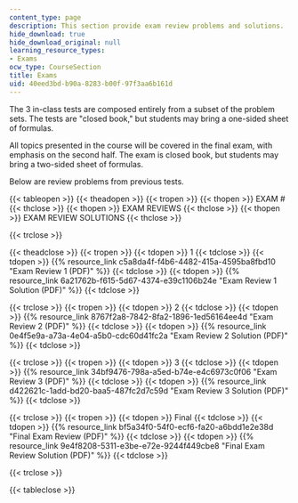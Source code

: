 ```yaml
---
content_type: page
description: This section provide exam review problems and solutions.
hide_download: true
hide_download_original: null
learning_resource_types:
- Exams
ocw_type: CourseSection
title: Exams
uid: 40eed3bd-b90a-8283-b00f-97f3aa6b161d
---
```


The 3 in-class tests are composed entirely from a subset of the problem sets. The tests are "closed book," but students may bring a one-sided sheet of formulas.

All topics presented in the course will be covered in the final exam, with emphasis on the second half. The exam is closed book, but students may bring a two-sided sheet of formulas.

Below are review problems from previous tests.

{{< tableopen >}}
{{< theadopen >}}
{{< tropen >}}
{{< thopen >}}
EXAM #
{{< thclose >}}
{{< thopen >}}
EXAM REVIEWS
{{< thclose >}}
{{< thopen >}}
EXAM REVIEW SOLUTIONS
{{< thclose >}}

{{< trclose >}}

{{< theadclose >}}
{{< tropen >}}
{{< tdopen >}}
1
{{< tdclose >}}
{{< tdopen >}}
{{% resource_link c5a8da4f-f4b6-4482-415a-4595ba8fbd10 "Exam Review 1 (PDF)" %}}
{{< tdclose >}}
{{< tdopen >}}
{{% resource_link 6a21762b-f615-5d67-4374-e39c1106b24e "Exam Review 1 Solution (PDF)" %}}
{{< tdclose >}}

{{< trclose >}}
{{< tropen >}}
{{< tdopen >}}
2
{{< tdclose >}}
{{< tdopen >}}
{{% resource_link 8767f2a8-7842-8fa2-1896-1ed56164ee4d "Exam Review 2 (PDF)" %}}
{{< tdclose >}}
{{< tdopen >}}
{{% resource_link 0e4f5e9a-a73a-4e04-a5b0-cdc60d41fc2a "Exam Review 2 Solution (PDF)" %}}
{{< tdclose >}}

{{< trclose >}}
{{< tropen >}}
{{< tdopen >}}
3
{{< tdclose >}}
{{< tdopen >}}
{{% resource_link 34bf9476-798a-a5ed-b74e-e4c6973c0f06 "Exam Review 3 (PDF)" %}}
{{< tdclose >}}
{{< tdopen >}}
{{% resource_link d422621c-1add-bd20-baa5-487fc2d7c59d "Exam Review 3 Solution (PDF)" %}}
{{< tdclose >}}

{{< trclose >}}
{{< tropen >}}
{{< tdopen >}}
Final
{{< tdclose >}}
{{< tdopen >}}
{{% resource_link bf5a34f0-54f0-ecf6-fa20-a6bdd1e2e38d "Final Exam Review (PDF)" %}}
{{< tdclose >}}
{{< tdopen >}}
{{% resource_link 9e4f8208-5311-e3be-e72e-9244f449cbe8 "Final Exam Review Solution (PDF)" %}}
{{< tdclose >}}

{{< trclose >}}

{{< tableclose >}}